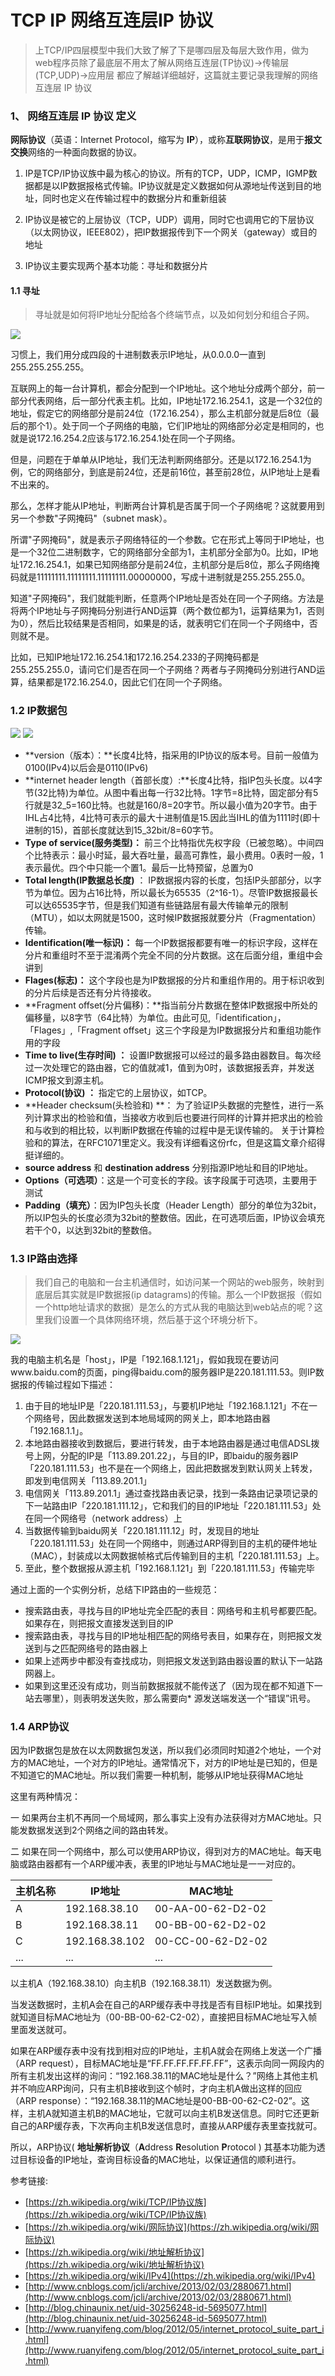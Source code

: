 # TCP IP 网络互连层IP 协议

> 上TCP\/IP四层模型中我们大致了解了下是哪四层及每层大致作用，做为web程序员除了最底层不用太了解从网络互连层\(TP协议\)-&gt;传输层\(TCP,UDP\)-&gt;应用层 都应了解越详细越好，这篇就主要记录我理解的网络互连层 IP 协议

### 1、 网络互连层 IP 协议 定义

**网际协议**（英语：Internet Protocol，缩写为 **IP**），或称**互联网协议**，是用于**报文交换**网络的一种面向数据的协议。

1. IP是TCP\/IP协议族中最为核心的协议。所有的TCP，UDP，ICMP，IGMP数据都是以IP数据报格式传输。IP协议就是定义数据如何从源地址传送到目的地址，同时也定义在传输过程中的数据分片和重新组装

2. IP协议是被它的上层协议（TCP，UDP）调用，同时它也调用它的下层协议（以太网协议，IEEE802），把IP数据报传到下一个网关（gateway）或目的地址

3. IP协议主要实现两个基本功能：寻址和数据分片


#### 1.1 寻址

> 寻址就是如何将IP地址分配给各个终端节点，以及如何划分和组合子网。

![](http://image.beekka.com/blog/201205/bg2012052908.png)

习惯上，我们用分成四段的十进制数表示IP地址，从0.0.0.0一直到255.255.255.255。

互联网上的每一台计算机，都会分配到一个IP地址。这个地址分成两个部分，前一部分代表网络，后一部分代表主机。比如，IP地址172.16.254.1，这是一个32位的地址，假定它的网络部分是前24位（172.16.254），那么主机部分就是后8位（最后的那个1）。处于同一个子网络的电脑，它们IP地址的网络部分必定是相同的，也就是说172.16.254.2应该与172.16.254.1处在同一个子网络。

但是，问题在于单单从IP地址，我们无法判断网络部分。还是以172.16.254.1为例，它的网络部分，到底是前24位，还是前16位，甚至前28位，从IP地址上是看不出来的。

那么，怎样才能从IP地址，判断两台计算机是否属于同一个子网络呢？这就要用到另一个参数"子网掩码"（subnet mask）。

所谓"子网掩码"，就是表示子网络特征的一个参数。它在形式上等同于IP地址，也是一个32位二进制数字，它的网络部分全部为1，主机部分全部为0。比如，IP地址172.16.254.1，如果已知网络部分是前24位，主机部分是后8位，那么子网络掩码就是11111111.11111111.11111111.00000000，写成十进制就是255.255.255.0。

知道"子网掩码"，我们就能判断，任意两个IP地址是否处在同一个子网络。方法是将两个IP地址与子网掩码分别进行AND运算（两个数位都为1，运算结果为1，否则为0），然后比较结果是否相同，如果是的话，就表明它们在同一个子网络中，否则就不是。

比如，已知IP地址172.16.254.1和172.16.254.233的子网掩码都是255.255.255.0，请问它们是否在同一个子网络？两者与子网掩码分别进行AND运算，结果都是172.16.254.0，因此它们在同一个子网络。

### 1.2 IP数据包

![](http://s1.sinaimg.cn/orignal/4b503921475bd7925f320&690)
![](http://images.cnitblog.com/blog/322405/201301/30232516-5ef120a7fcc14f0fabb87c96b966dbce.jpg)

* **version（版本）：**长度4比特，指采用的IP协议的版本号。目前一般值为0100\(IPv4\)以后会是0110\(IPv6\)
* **internet header length（首部长度）:**长度4比特，指IP包头长度。以4字节\(32比特\)为单位。从图中看出每一行32比特。1字节=8比特，固定部分有5行就是32_5=160比特。也就是160\/8=20字节。所以最小值为20字节。由于IHL占4比特，4比特可表示的最大十进制值是15.因此当IHL的值为1111时\(即十进制的15\)，首部长度就达到15_32bit\/8=60字节。
* **Type of service\(服务类型\)：** 前三个比特指优先权字段（已被忽略）。中间四个比特表示：最小时延，最大吞吐量，最高可靠性，最小费用。0表时一般，1表示最优。四个中只能一个置1。最后一比特预留，总置为0
* **Total length\(IP数据总长度\)** ： IP数据报内容的长度，包括IP头部部分，以字节为单位。因为占16比特，所以最长为65535（2^16-1）。尽管IP数据报最长可以达65535字节，但是我们知道有些链路层有最大传输单元的限制（MTU），如以太网就是1500，这时候IP数据报就要分片（Fragmentation）传输。
* **Identification\(唯一标识\)：** 每一个IP数据报都要有唯一的标识字段，这样在分片和重组时不至于混淆两个完全不同的分片数据。这在后面分组，重组中会讲到
* **Flages\(标志\)：** 这个字段也是为IP数据报的分片和重组作用的。用于标识收到的分片后续是否还有分片待接收。
* **Fragment offset\(分片偏移\)：**指当前分片数据在整体IP数据报中所处的偏移量，以8字节（64比特）为单位。由此可见,「identification」，「Flages」,「Fragment offset」这三个字段是为IP数据报分片和重组功能作用的字段
* **Time to live\(生存时间\) ：** 设置IP数据报可以经过的最多路由器数目。每次经过一次处理它的路由器，它的值就减1，值到为0时，该数据报丢弃，并发送ICMP报文到源主机。
* **Protocol\(协议\) ：** 指定它的上层协议，如TCP。
* **Header checksum\(头检验和\) **： 为了验证IP头数据的完整性，进行一系列计算求出的检验和值，当接收方收到后也要进行同样的计算并把求出的检验和与收到的相比较，以判断IP数据在传输的过程中是无误传输的。
  关于计算检验和的算法，在RFC1071里定义。我没有详细看这份rfc，但是这篇文章介绍得挺详细的。
* **source address** 和 **destination address** 分别指源IP地址和目的IP地址。
* **Options（可选项）**：这是一个可变长的字段。该字段属于可选项，主要用于测试
* **Padding（填充）**：因为IP包头长度（Header Length）部分的单位为32bit，所以IP包头的长度必须为32bit的整数倍。因此，在可选项后面，IP协议会填充若干个0，以达到32bit的整数倍。 

### 1.3 IP路由选择

> 我们自己的电脑和一台主机通信时，如访问某一个网站的web服务，映射到底层后其实就是IP数据报\(ip datagrams\)的传输。那么一个IP数据报（假如一个http地址请求的数据）是怎么的方式从我的电脑达到web站点的呢？这里我们设置一个具体网络环境，然后基于这个环境分析下。

![](http://images.cnitblog.com/blog/322405/201302/02161513-61f5c02217f545939072fd2b339526ae.png)

我的电脑主机名是「host」，IP是「192.168.1.121」，假如我现在要访问www.baidu.com的页面，ping得baidu.com的服务器IP是220.181.111.53。则IP数据报的传输过程如下描述：

1. 由于目的地址IP是「220.181.111.53」，与要机IP地址「192.168.1.121」不在一个网络号，因此数据发送到本地局域网的网关上，即本地路由器「192.168.1.1」。
2. 本地路由器接收到数据后，要进行转发，由于本地路由器是通过电信ADSL拨号上网，分配的IP是「113.89.201.22」，与目的IP，即baidu的服务器IP 「220.181.111.53」也不是在一个网络上，因此把数据发到默认网关上转发，即发到电信网关「113.89.201.1」
3. 电信网关「113.89.201.1」通过查找路由表记录，找到一条路由记录项记录的下一站路由IP「220.181.111.12」，它和我们的目的IP地址「220.181.111.53」处在同一个网络号（network address）上
4. 当数据传输到baidu网关「220.181.111.12」时，发现目的地址「220.181.111.53」处在同一个网络中，则通过ARP得到目的主机的硬件地址（MAC），封装成以太网数据帧格式后传输到目的主机「220.181.111.53」上。
5. 至此，整个数据报从源主机「192.168.1.121」到「220.181.111.53」传输完毕

通过上面的一个实例分析，总结下IP路由的一些规范：

* 搜索路由表，寻找与目的IP地址完全匹配的表目：网络号和主机号都要匹配。如果存在，则把报文直接发送到目的IP
* 搜索路由表，寻找与目的IP地址相匹配的网络号表目，如果存在，则把报文发送到与之匹配网络号的路由器上
* 如果上述两步中都没有查找成功，则把报文发送到路由器设置的默认下一站路网器上。
* 如果到这里还没有成功，则当前数据报就不能传送了（因为现在都不知道下一站去哪里），则表明发送失败，那么需要向\* 源发送端发送一个“错误”讯号。

### 1.4 ARP协议

因为IP数据包是放在以太网数据包发送，所以我们必须同时知道2个地址，一个对方的MAC地址，一个对方的IP地址。通常情况下，对方的IP地址是已知的，但是不知道它的MAC地址。所以我们需要一种机制，能够从IP地址获得MAC地址

这里有两种情况：

一 如果两台主机不再同一个局域网，那么事实上没有办法获得对方MAC地址。只能发数据发送到2个网络之间的路由转发。

二 如果在同一个网络中，那么可以使用ARP协议，得到对方的MAC地址。每天电脑或路由器都有一个ARP缓冲表，表里的IP地址与MAC地址是一一对应的。

| 主机名称 | IP地址 | MAC地址 |
| --- | --- | --- |
| A | 192.168.38.10 | 00-AA-00-62-D2-02 |
| B | 192.168.38.11 | 00-BB-00-62-D2-02 |
| C | 192.168.38.102 | 00-CC-00-62-D2-02 |
| ... | ... | ... |

以主机A（192.168.38.10）向主机B（192.168.38.11）发送数据为例。

当发送数据时，主机A会在自己的ARP缓存表中寻找是否有目标IP地址。如果找到就知道目标MAC地址为（00-BB-00-62-C2-02），直接把目标MAC地址写入帧里面发送就可。

如果在ARP缓存表中没有找到相对应的IP地址，主机A就会在网络上发送一个广播（ARP request），目标MAC地址是“FF.FF.FF.FF.FF.FF”，这表示向同一网段内的所有主机发出这样的询问：“192.168.38.11的MAC地址是什么？”网络上其他主机并不响应ARP询问，只有主机B接收到这个帧时，才向主机A做出这样的回应（ARP response）：“192.168.38.11的MAC地址是00-BB-00-62-C2-02”。这样，主机A就知道主机B的MAC地址，它就可以向主机B发送信息。同时它还更新自己的ARP缓存表，下次再向主机B发送信息时，直接从ARP缓存表里查找就可。

所以，ARP协议\( **地址解析协议**（**A**ddress **R**esolution **P**rotocol \) 其基本功能为透过目标设备的IP地址，查询目标设备的MAC地址，以保证通信的顺利进行。

参考链接:

* [https://zh.wikipedia.org/wiki/TCP/IP协议族](https://zh.wikipedia.org/wiki/TCP/IP协议族)
* [https://zh.wikipedia.org/wiki/网际协议](https://zh.wikipedia.org/wiki/网际协议)
* [https://zh.wikipedia.org/wiki/地址解析协议](https://zh.wikipedia.org/wiki/地址解析协议)
* [https://zh.wikipedia.org/wiki/IPv4](https://zh.wikipedia.org/wiki/IPv4)
* [http://www.cnblogs.com/jcli/archive/2013/02/03/2880671.html](http://www.cnblogs.com/jcli/archive/2013/02/03/2880671.html)
* [http://blog.chinaunix.net/uid-30256248-id-5695077.html](http://blog.chinaunix.net/uid-30256248-id-5695077.html)
* [http://www.ruanyifeng.com/blog/2012/05/internet_protocol_suite_part_i.html](http://www.ruanyifeng.com/blog/2012/05/internet_protocol_suite_part_i.html)

